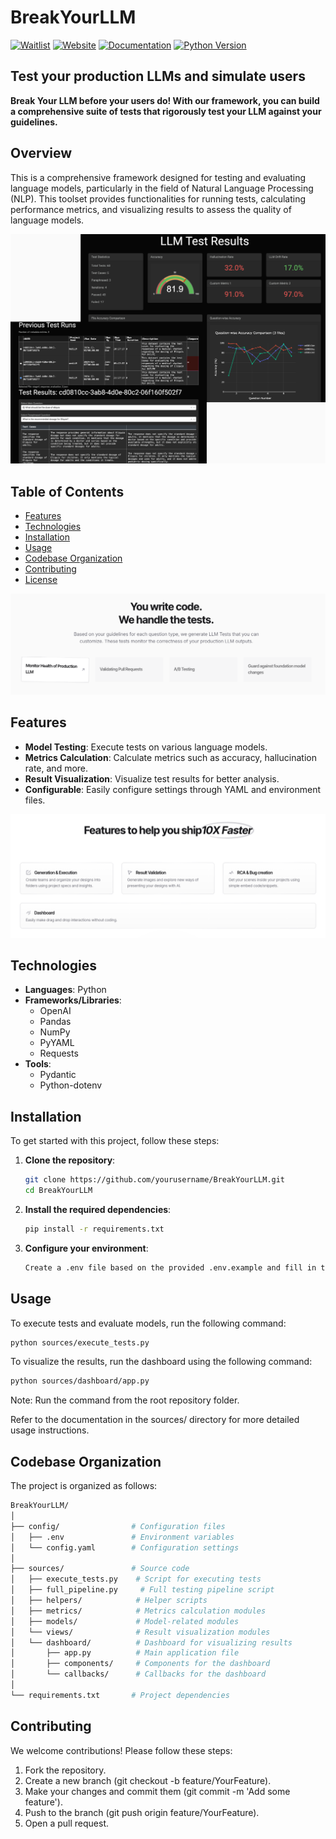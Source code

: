 # BreakYourLLM



[![Waitlist](https://img.shields.io/badge/Waitlist-Click_here-blue)](https://www.breakyourllm.com/waitlist)
[![Website](https://img.shields.io/badge/Website-Click_here-green)](https://www.breakyourllm.com/)
[![Documentation](https://img.shields.io/badge/docs-online-blue?style=flat-square)](https://modelpulse.github.io/BreakYourLLM)
[![Python Version](https://img.shields.io/badge/python-3.8%2B-blue.svg)](https://www.python.org/downloads/release/python-380/)
## Test your production LLMs and simulate users

**Break Your LLM before your users do! With our framework, you can build a comprehensive suite of tests that rigorously test your LLM against your guidelines.**

## Overview

This is a comprehensive framework designed for testing and evaluating language models, particularly in the field of Natural Language Processing (NLP). This toolset provides functionalities for running tests, calculating performance metrics, and visualizing results to assess the quality of language models.

![Dashboard Image](docs/images/dashboard.png)

## Table of Contents

- [Features](#features)
- [Technologies](#technologies)
- [Installation](#installation)
- [Usage](#usage)
- [Codebase Organization](#codebase-organization)
- [Contributing](#contributing)
- [License](#license)

![Overview Image](docs/images/overview.png)

## Features

- **Model Testing**: Execute tests on various language models.
- **Metrics Calculation**: Calculate metrics such as accuracy, hallucination rate, and more.
- **Result Visualization**: Visualize test results for better analysis.
- **Configurable**: Easily configure settings through YAML and environment files.

![Features Image](docs/images/features.png)



## Technologies

- **Languages**: Python
- **Frameworks/Libraries**: 
  - OpenAI
  - Pandas
  - NumPy
  - PyYAML
  - Requests
- **Tools**: 
  - Pydantic
  - Python-dotenv

## Installation

To get started with this project, follow these steps:

1. **Clone the repository**:
   ```bash
   git clone https://github.com/yourusername/BreakYourLLM.git
   cd BreakYourLLM

2. **Install the required dependencies**:
    ```bash
    pip install -r requirements.txt
    ```
3. **Configure your environment**:
    ```bash
    Create a .env file based on the provided .env.example and fill in the necessary variables.
    ```

## Usage

To execute tests and evaluate models, run the following command:

```bash
python sources/execute_tests.py
```


To visualize the results, run the dashboard using the following command:
```bash
python sources/dashboard/app.py
```
Note: Run the command from the root repository folder.

Refer to the documentation in the sources/ directory for more detailed usage instructions.


## Codebase Organization
The project is organized as follows:

```bash
BreakYourLLM/
│
├── config/                # Configuration files
│   ├── .env               # Environment variables
│   └── config.yaml        # Configuration settings
│
├── sources/               # Source code
│   ├── execute_tests.py    # Script for executing tests
│   ├── full_pipeline.py     # Full testing pipeline script
│   ├── helpers/            # Helper scripts
│   ├── metrics/            # Metrics calculation modules
│   ├── models/             # Model-related modules
│   └── views/              # Result visualization modules
│   └── dashboard/          # Dashboard for visualizing results
│       ├── app.py          # Main application file
│       ├── components/     # Components for the dashboard
│       └── callbacks/      # Callbacks for the dashboard
│
└── requirements.txt       # Project dependencies
```

## Contributing

We welcome contributions! Please follow these steps:

1. Fork the repository.
2. Create a new branch (git checkout -b feature/YourFeature).
3. Make your changes and commit them (git commit -m 'Add some feature').
4. Push to the branch (git push origin feature/YourFeature).
5. Open a pull request.


